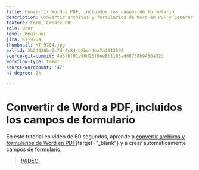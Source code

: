 ```yaml
---
title: Convertir Word a PDF, incluidos los campos de formulario
description: Convertir archivos y formularios de Word en PDF y generar automáticamente campos de formulario
feature: Form, Create PDF
role: User
level: Beginner
jira: KT-9704
thumbnail: KT-9704.jpg
exl-id: 2b24426b-2c7d-4c84-b8bc-4ea7a1313598
source-git-commit: 4e6fbf91e96d26f9ee8f1105ad68738b9450a32d
workflow-type: tm+mt
source-wordcount: '47'
ht-degree: 2%

---
```


# Convertir de Word a PDF, incluidos los campos de formulario

En este tutorial en vídeo de 60 segundos, aprende a [convertir archivos y formularios de Word en PDF](https://www.adobe.com/es/acrobat/online/word-to-pdf.html){target="_blank"} y a crear automáticamente campos de formulario.

>[!VIDEO](https://video.tv.adobe.com/v/347089?quality=12&learn=on&hidetitle=true&captions=spa)
